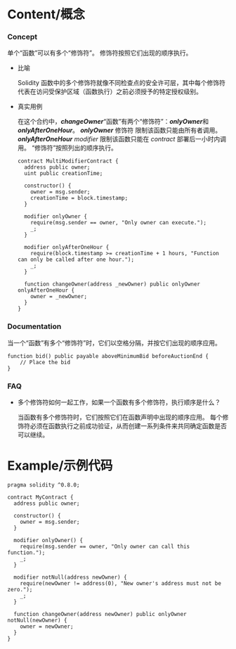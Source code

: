 # Content/概念

### Concept

单个“函数”可以有多个“修饰符”。 修饰符按照它们出现的顺序执行。

- 比喻
    
    Solidity 函数中的多个修饰符就像不同检查点的安全许可层，其中每个修饰符代表在访问受保护区域（函数执行）之前必须授予的特定授权级别。
    
- 真实用例
    
    在这个合约中，***changeOwner***“函数”有两个“修饰符”：***onlyOwner***和***onlyAfterOneHour***。 ***onlyOwner*** 修饰符 限制该函数只能由所有者调用。 ***onlyAfterOneHour*** *modifier* 限制该函数只能在 *contract* 部署后一小时内调用。 “修饰符”按照列出的顺序执行。
    
    ```solidity
    contract MultiModifierContract {
      address public owner;
      uint public creationTime;
    
      constructor() {
        owner = msg.sender;
        creationTime = block.timestamp;
      }
    
      modifier onlyOwner {
        require(msg.sender == owner, "Only owner can execute.");
        _;
      }
    
      modifier onlyAfterOneHour {
        require(block.timestamp >= creationTime + 1 hours, "Function can only be called after one hour.");
        _;
      }
    
      function changeOwner(address _newOwner) public onlyOwner onlyAfterOneHour {
        owner = _newOwner;
      }
    }
    ```
    

### Documentation

当一个“函数”有多个“修饰符”时，它们以空格分隔，并按它们出现的顺序应用。

```solidity
function bid() public payable aboveMinimumBid beforeAuctionEnd {
    // Place the bid
}
```

### FAQ

- 多个修饰符如何一起工作，如果一个函数有多个修饰符，执行顺序是什么？
    
    当函数有多个修饰符时，它们按照它们在函数声明中出现的顺序应用。 每个修饰符必须在函数执行之前成功验证，从而创建一系列条件来共同确定函数是否可以继续。

# Example/示例代码

```solidity
pragma solidity ^0.8.0;

contract MyContract {
  address public owner;

  constructor() {
    owner = msg.sender;
  }

  modifier onlyOwner() {
    require(msg.sender == owner, "Only owner can call this function.");
    _;
  }

  modifier notNull(address newOwner) {
    require(newOwner != address(0), "New owner's address must not be zero.");
    _;
  }

  function changeOwner(address newOwner) public onlyOwner notNull(newOwner) {
    owner = newOwner;
  }
}
```